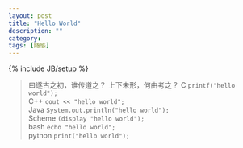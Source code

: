 ```yaml
---
layout: post
title: "Hello World"
description: ""
category: 
tags: [随感]
---
```

{% include JB/setup %}
>曰遂古之初，谁传道之？
>上下未形，何由考之？
C		`printf("hello world");`  
C++		`cout << "hello world";`   
Java	`System.out.println("hello world");`  
Scheme	`(display "hello world");`  
bash	`echo "hello world";`  
python	`print("hello world");`
